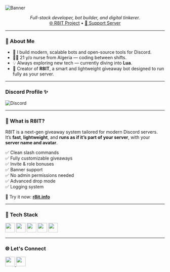 
![Banner](https://cdn.discordapp.com/attachments/1141513377269678240/1405593066760568884/Untitled_design_1.png?ex=689f640d&is=689e128d&hm=a5ea1e5a6a9884fa84ec49a996bf122afe72a23d308b51e472cec256de6b7e6b&)

<p align="center">
  <i>Full-stack developer, bot builder, and digital tinkerer.</i><br>
  <a href="https://r8it.info">🌐 R8IT Project</a> • <a href="https://discord.gg/YOUR_SUPPORT_SERVER">💬 Support Server</a>
</p>

---

### 🚀 About Me

- 🧠 I build modern, scalable bots and open-source tools for Discord.
- 👨‍⚕️ 21 y/o nurse from Algeria — coding between shifts.
- 💡 Always exploring new tech — currently diving into **Lua**.
- 🔧 Creator of **R8IT**, a smart and lightweight giveaway bot designed to run fully as your server.

---

### Discord Profile ✨
![Discord](https://discord.c99.nl/widget/theme-3/357504040684486667.png)

---

### 🤖 What is R8IT?

R8IT is a next-gen giveaway system tailored for modern Discord servers.  
It’s **fast**, **lightweight**, and **runs as if it’s part of your server**, with your **server name and avatar**.

✅ Clean slash commands  
✅ Fully customizable giveaways  
✅ Invite & role bonuses  
✅ Banner support  
✅ No admin permissions needed  
✅ Advanced drop mode  
✅ Logging system

🔗 Try it now: [**r8it.info**](https://r8it.info)

---

### 🧰 Tech Stack

<p align="left">
  <img src="https://cdn.jsdelivr.net/gh/devicons/devicon/icons/javascript/javascript-original.svg" width="30" />
  <img src="https://cdn.jsdelivr.net/gh/devicons/devicon/icons/typescript/typescript-original.svg" width="30" />
  <img src="https://cdn.jsdelivr.net/gh/devicons/devicon/icons/nodejs/nodejs-original.svg" width="30" />
  <img src="https://cdn.jsdelivr.net/gh/devicons/devicon/icons/python/python-original.svg" width="30" />
  <img src="https://cdn.jsdelivr.net/gh/devicons/devicon/icons/docker/docker-original.svg" width="30" />
</p>

---

### 🌐 Let's Connect

<p>
  <a href="https://twitter.com/sam_elwassim" target="_blank">
    <img src="https://raw.githubusercontent.com/rahuldkjain/github-profile-readme-generator/master/src/images/icons/Social/twitter.svg" width="30" />
  </a>
  <a href="[https://instagram.com/_ljn.7](https://www.instagram.com/_wa63im_?igsh=MTR0dmRlcDh6Y3M1aA==)" target="_blank">
    <img src="https://raw.githubusercontent.com/rahuldkjain/github-profile-readme-generator/master/src/images/icons/Social/instagram.svg" width="30" />
  </a>
</p>


